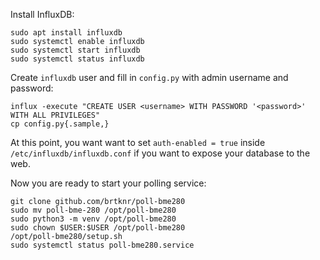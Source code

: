 Install InfluxDB:

	sudo apt install influxdb
	sudo systemctl enable influxdb
	sudo systemctl start influxdb
	sudo systemctl status influxdb

Create `influxdb` user and fill in `config.py` with admin username and password:

	influx -execute "CREATE USER <username> WITH PASSWORD '<password>' WITH ALL PRIVILEGES"
	cp config.py{.sample,}

At this point, you want want to set `auth-enabled = true` inside
`/etc/influxdb/influxdb.conf` if you want to expose your database to the web.

Now you are ready to start your polling service:

	git clone github.com/brtknr/poll-bme280
	sudo mv poll-bme-280 /opt/poll-bme280
	sudo python3 -m venv /opt/poll-bme280
	sudo chown $USER:$USER /opt/poll-bme280
	/opt/poll-bme280/setup.sh
	sudo systemctl status poll-bme280.service
